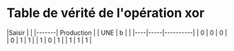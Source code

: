 # Table de vérité de l'opération xor

|Saisir | |
|-------| Production |
| UNE | b | |
|----|-----|----------|
| 0 | 0 | 0 |
| 0 | 1 | 1 |
| 1 | 0 | 1 |
| 1 | 1 | 1 |
